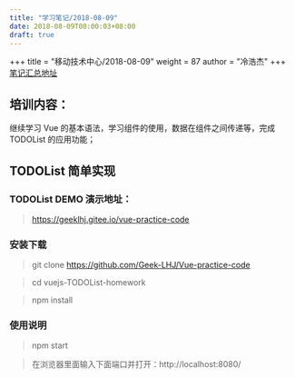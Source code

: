 ```yaml
---
title: "学习笔记/2018-08-09"
date: 2018-08-09T00:00:03+08:00
draft: true
---
```


+++
title = "移动技术中心/2018-08-09"
weight = 87
author = "冷浩杰"
+++
[笔记汇总地址](https://geek-lhj.github.io/post/index3/)

## 培训内容：

继续学习 Vue 的基本语法，学习组件的使用，数据在组件之间传递等，完成TODOList 的应用功能；

## TODOList 简单实现

### TODOList DEMO 演示地址：
> https://geeklhj.gitee.io/vue-practice-code

### 安装下载

> git clone https://github.com/Geek-LHJ/Vue-practice-code

> cd vuejs-TODOList-homework

> npm install

### 使用说明
> npm start

> 在浏览器里面输入下面端口并打开：http://localhost:8080/

